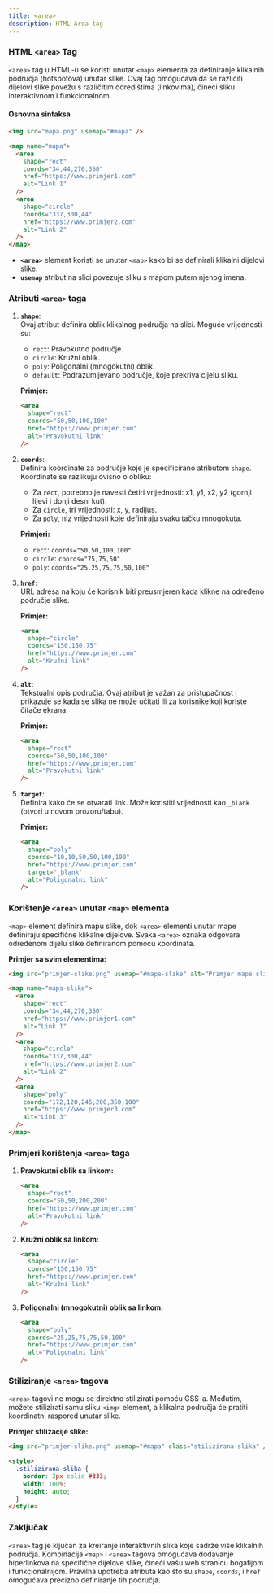 ```yaml
---
title: <area>
description: HTML Area tag
---
```


### HTML `<area>` Tag

`<area>` tag u HTML-u se koristi unutar `<map>` elementa za definiranje klikalnih područja (hotspotova) unutar slike. Ovaj tag omogućava da se različiti dijelovi slike povežu s različitim odredištima (linkovima), čineći sliku interaktivnom i funkcionalnom.

#### Osnovna sintaksa

```html
<img src="mapa.png" usemap="#mapa" />

<map name="mapa">
  <area
    shape="rect"
    coords="34,44,270,350"
    href="https://www.primjer1.com"
    alt="Link 1"
  />
  <area
    shape="circle"
    coords="337,300,44"
    href="https://www.primjer2.com"
    alt="Link 2"
  />
</map>
```

- **`<area>`** element koristi se unutar `<map>` kako bi se definirali klikalni dijelovi slike.
- **`usemap`** atribut na slici povezuje sliku s mapom putem njenog imena.

### Atributi `<area>` taga

1. **`shape`**:  
   Ovaj atribut definira oblik klikalnog područja na slici. Moguće vrijednosti su:

   - `rect`: Pravokutno područje.
   - `circle`: Kružni oblik.
   - `poly`: Poligonalni (mnogokutni) oblik.
   - `default`: Podrazumijevano područje, koje prekriva cijelu sliku.

   **Primjer:**

   ```html
   <area
     shape="rect"
     coords="50,50,100,100"
     href="https://www.primjer.com"
     alt="Pravokutni link"
   />
   ```

2. **`coords`**:  
   Definira koordinate za područje koje je specificirano atributom `shape`. Koordinate se razlikuju ovisno o obliku:

   - Za `rect`, potrebno je navesti četiri vrijednosti: x1, y1, x2, y2 (gornji lijevi i donji desni kut).
   - Za `circle`, tri vrijednosti: x, y, radijus.
   - Za `poly`, niz vrijednosti koje definiraju svaku tačku mnogokuta.

   **Primjeri:**

   - `rect`: `coords="50,50,100,100"`
   - `circle`: `coords="75,75,50"`
   - `poly`: `coords="25,25,75,75,50,100"`

3. **`href`**:  
   URL adresa na koju će korisnik biti preusmjeren kada klikne na određeno područje slike.

   **Primjer:**

   ```html
   <area
     shape="circle"
     coords="150,150,75"
     href="https://www.primjer.com"
     alt="Kružni link"
   />
   ```

4. **`alt`**:  
   Tekstualni opis područja. Ovaj atribut je važan za pristupačnost i prikazuje se kada se slika ne može učitati ili za korisnike koji koriste čitače ekrana.

   **Primjer:**

   ```html
   <area
     shape="rect"
     coords="50,50,100,100"
     href="https://www.primjer.com"
     alt="Pravokutni link"
   />
   ```

5. **`target`**:  
   Definira kako će se otvarati link. Može koristiti vrijednosti kao `_blank` (otvori u novom prozoru/tabu).

   **Primjer:**

   ```html
   <area
     shape="poly"
     coords="10,10,50,50,100,100"
     href="https://www.primjer.com"
     target="_blank"
     alt="Poligonalni link"
   />
   ```

### Korištenje `<area>` unutar `<map>` elementa

`<map>` element definira mapu slike, dok `<area>` elementi unutar mape definiraju specifične klikalne dijelove. Svaka `<area>` oznaka odgovara određenom dijelu slike definiranom pomoću koordinata.

**Primjer sa svim elementima:**

```html
<img src="primjer-slike.png" usemap="#mapa-slike" alt="Primjer mape slike" />

<map name="mapa-slike">
  <area
    shape="rect"
    coords="34,44,270,350"
    href="https://www.primjer1.com"
    alt="Link 1"
  />
  <area
    shape="circle"
    coords="337,300,44"
    href="https://www.primjer2.com"
    alt="Link 2"
  />
  <area
    shape="poly"
    coords="172,120,245,200,350,100"
    href="https://www.primjer3.com"
    alt="Link 3"
  />
</map>
```

### Primjeri korištenja `<area>` taga

1. **Pravokutni oblik sa linkom:**

   ```html
   <area
     shape="rect"
     coords="50,50,200,200"
     href="https://www.primjer.com"
     alt="Pravokutni link"
   />
   ```

2. **Kružni oblik sa linkom:**

   ```html
   <area
     shape="circle"
     coords="150,150,75"
     href="https://www.primjer.com"
     alt="Kružni link"
   />
   ```

3. **Poligonalni (mnogokutni) oblik sa linkom:**
   ```html
   <area
     shape="poly"
     coords="25,25,75,75,50,100"
     href="https://www.primjer.com"
     alt="Poligonalni link"
   />
   ```

### Stiliziranje `<area>` tagova

`<area>` tagovi ne mogu se direktno stilizirati pomoću CSS-a. Međutim, možete stilizirati samu sliku `<img>` element, a klikalna područja će pratiti koordinatni raspored unutar slike.

**Primjer stilizacije slike:**

```html
<img src="primjer-slike.png" usemap="#mapa" class="stilizirana-slika" />

<style>
  .stilizirana-slika {
    border: 2px solid #333;
    width: 100%;
    height: auto;
  }
</style>
```

### Zaključak

`<area>` tag je ključan za kreiranje interaktivnih slika koje sadrže više klikalnih područja. Kombinacija `<map>` i `<area>` tagova omogućava dodavanje hiperlinkova na specifične dijelove slike, čineći vašu web stranicu bogatijom i funkcionalnijom. Pravilna upotreba atributa kao što su `shape`, `coords`, i `href` omogućava precizno definiranje tih područja.
